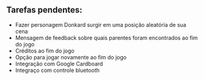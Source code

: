 ## Tarefas pendentes:
- Fazer personagem Donkard surgir em uma posição aleatória de sua cena
- Mensagem de feedback sobre quais parentes foram encontrados ao fim do jogo
- Créditos ao fim do jogo
- Opção para jogar novamente ao fim do jogo
- Integração com Google Cardboard
- Integraço com controle bluetooth

